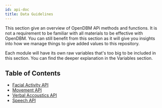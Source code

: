 ```yaml
---
id: api-doc
title: Data Guidelines
---
```


This section give an overview of OpenDBM APi methods and functions. It is not a requirement to be familiar with all materials to be effective with OpenDBM. You can still benefit from this section as it will give you insights into how we manage things to give added values to this repository.

Each module will have its own raw variables that's too big to be included in this section. You can find the deeper explanation in the Variables section.

## Table of Contents

- [Facial Activity API](/docs/docs/facial-activity-api)
- [Movement API](/docs/docs/movement-api)
- [Verbal Accoustics API](/docs/docs/verbal-accoustics-api)
- [Speech API](/docs/docs/speech-api)
